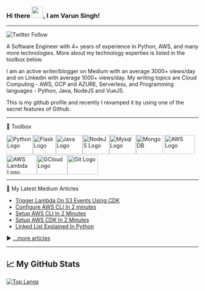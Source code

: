 ### Hi there <img src="https://raw.githubusercontent.com/MartinHeinz/MartinHeinz/master/wave.gif" width="30px">, I am Varun Singh!

---

![Twitter Follow](https://img.shields.io/twitter/follow/varunsh89?style=social)

A Software Engineer with 4+ years of experience in Python, AWS, and many more technologies. More about my technology experties is listed in the toolbox below.

I am an active writer/blogger on Medium with an average 3000+ views/day and on Linkedin with average 1000+ views/day. My writing topics are Cloud Computing - AWS, GCP and AZURE, Serverless, and Programming languages - Python, Java, NodeJS and VueJS.

This is my github profile and recently I revamped it by using one of the secret features of Github.

---

🧰 Toolbox

<img src="https://cdn.worldvectorlogo.com/logos/python-5.svg" alt="Python Logo" width="70" height="50"/><img src="https://cdn.worldvectorlogo.com/logos/flask.svg" alt="Flask Logo" width="60" height="50"/><img src="https://cdn.worldvectorlogo.com/logos/java-4.svg" alt="Java Logo" width="70" height="50"/><img src="https://cdn.worldvectorlogo.com/logos/nodejs-2.svg" alt="NodeJS Logo" width="70" height="50"/><img src="https://cdn.worldvectorlogo.com/logos/mysql-3.svg" alt="Mysql Logo" width="70" height="50"/><img src="https://cdn.worldvectorlogo.com/logos/mongodb-icon-1.svg" alt="MongoDB" width="70" height="50"/> <img src="https://cdn.worldvectorlogo.com/logos/aws-2.svg" alt="AWS Logo" width="80" height="50"/> <img src="https://cdn.worldvectorlogo.com/logos/aws-lambda-1.svg" alt="AWS Lambda Logo" width="80" height="50"/><img src="https://cdn.worldvectorlogo.com/logos/google-cloud-2.svg" alt="GCloud Logo" width="80" height="50"/><img src="https://cdn.worldvectorlogo.com/logos/github-icon.svg" alt="Git Logo" width="80" height="50"/>

---

📘 My Latest Medium Articles

<!-- BLOG-POST-LIST:START -->
- [Trigger Lambda On S3 Events Using CDK](https://varun-singh-01.medium.com/trigger-lambda-on-s3-events-using-cdk-763e2a292113?source=rss-9d07645b14c4------2)
- [Configure AWS CLI In 2 minutes](https://varun-singh-01.medium.com/configure-aws-cli-in-2-minutes-4159aef6e2a7?source=rss-9d07645b14c4------2)
- [Setup AWS CLI In 2 Minutes](https://varun-singh-01.medium.com/setup-aws-cli-in-2-minutes-5a43cf4fb5b8?source=rss-9d07645b14c4------2)
- [Setup AWS CDK In 2 Minutes](https://varun-singh-01.medium.com/setup-aws-cdk-in-2-minutes-855ab5085402?source=rss-9d07645b14c4------2)
- [Linked List Explained In Python](https://varun-singh-01.medium.com/linked-list-explained-in-python-48836dfe1a18?source=rss-9d07645b14c4------2)
<!-- BLOG-POST-LIST:END -->

▶ [...more articles](https://varun-singh-01.medium.com/)

---

## &#x1f4c8; My GitHub Stats

[![Top Langs](https://github-readme-stats.vercel.app/api/top-langs/?username=varun-singh-01&langs_count=5&exclude_repo=pandas&layout=compact&theme=radical)](https://github.com/anuraghazra/github-readme-stats) 
<!-- [![Varun's GitHub stats](https://github-readme-stats.vercel.app/api?username=varun-singh-01&count_private=true&hide=contribs,prs&show_icons=true&theme=radical)](https://github.com/anuraghazra/github-readme-stats) -->

